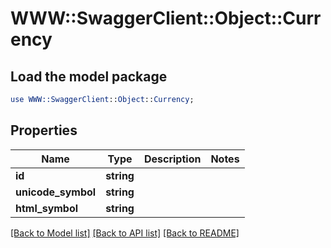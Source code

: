 # WWW::SwaggerClient::Object::Currency

## Load the model package
```perl
use WWW::SwaggerClient::Object::Currency;
```

## Properties
Name | Type | Description | Notes
------------ | ------------- | ------------- | -------------
**id** | **string** |  | 
**unicode_symbol** | **string** |  | 
**html_symbol** | **string** |  | 

[[Back to Model list]](../README.md#documentation-for-models) [[Back to API list]](../README.md#documentation-for-api-endpoints) [[Back to README]](../README.md)


